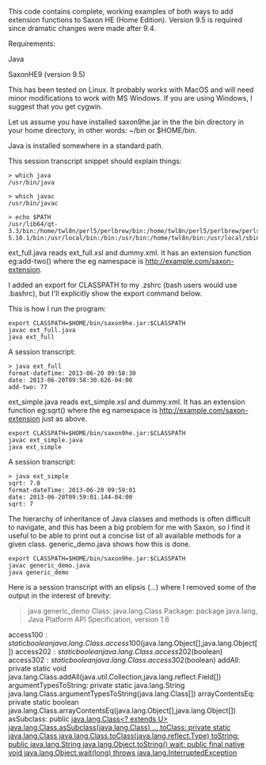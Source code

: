 

This code contains complete, working examples of both ways to add extension functions to Saxon HE (Home
Edition). Version 9.5 is required since dramatic changes were made after 9.4.

Requirements:

Java

SaxonHE9 (version 9.5)

This has been tested on Linux. It probably works with MacOS and will need minor modifications to work with MS
Windows. If you are using Windows, I suggest that you get cygwin.

Let us assume you have installed saxon9he.jar in the the bin directory in your home directory, in other words:
~/bin or $HOME/bin.

Java is installed somewhere in a standard path. 

This session transcript snippet should explain things:

    > which java
    /usr/bin/java

    > which javac
    /usr/bin/javac

    > echo $PATH
    /usr/lib64/qt-3.3/bin:/home/twl8n/perl5/perlbrew/bin:/home/twl8n/perl5/perlbrew/perls/perl-5.10.1/bin:/usr/local/bin:/bin:/usr/bin:/home/twl8n/bin:/usr/local/sbin:/usr/sbin:/sbin:/usr/java/latest/bin:/home/twl8n/bin:.



ext_full.java reads ext_full.xsl and dummy.xml. It has an extension function eg:add-two() where the eg
namespace is http://example.com/saxon-extension.

I added an export for CLASSPATH to my .zshrc (bash users would use .bashrc), but I'll explicitly show the
export command below.

This is how I run the program:

    export CLASSPATH=$HOME/bin/saxon9he.jar:$CLASSPATH
    javac ext_full.java
    java ext_full

A session transcript:

    > java ext_full
    format-dateTime: 2013-06-20 09:58:30
    date: 2013-06-20T09:58:30.626-04:00
    add-two: 77



ext_simple.java reads ext_simple.xsl and dummy.xml. It has an extension function eg:sqrt() where the eg
namespace is http://example.com/saxon-extension just as above.

    export CLASSPATH=$HOME/bin/saxon9he.jar:$CLASSPATH
    javac ext_simple.java
    java ext_simple


A session transcript:

    > java ext_simple
    sqrt: 7.0
    format-dateTime: 2013-06-20 09:59:01
    date: 2013-06-20T09:59:01.144-04:00
    sqrt: 7

The hierarchy of inheritance of Java classes and methods is often difficult to navigate, and this has been a
big problem for me with Saxon, so I find it useful to be able to print out a concise list of all available
methods for a given class. generic_demo.java shows how this is done.

    export CLASSPATH=$HOME/bin/saxon9he.jar:$CLASSPATH
    javac generic_demo.java
    java generic_demo

Here is a session transcript with an elipsis (...) where I removed some of the output in the interest of
brevity:

> java generic_demo
Class: java.lang.Class
Package: package java.lang, Java Platform API Specification, version 1.6

access$100: static boolean java.lang.Class.access$100(java.lang.Object[],java.lang.Object[])
access$202: static boolean java.lang.Class.access$202(boolean)
access$302: static boolean java.lang.Class.access$302(boolean)
addAll: private static void java.lang.Class.addAll(java.util.Collection,java.lang.reflect.Field[])
argumentTypesToString: private static java.lang.String java.lang.Class.argumentTypesToString(java.lang.Class[])
arrayContentsEq: private static boolean java.lang.Class.arrayContentsEq(java.lang.Object[],java.lang.Object[])
asSubclass: public <U> java.lang.Class<? extends U> java.lang.Class.asSubclass(java.lang.Class<U>)
...
toClass: private static java.lang.Class java.lang.Class.toClass(java.lang.reflect.Type)
toString: public java.lang.String java.lang.Object.toString()
wait: public final native void java.lang.Object.wait(long) throws java.lang.InterruptedException


